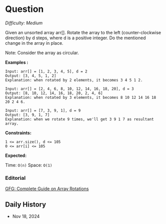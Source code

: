 # Question 

_Difficulty: Medium_

Given an unsorted array arr[]. Rotate the array to the left (counter-clockwise direction) by d steps, where d is a positive integer. Do the mentioned change in the array in place.

Note: Consider the array as circular.

**Examples :**
```
Input: arr[] = [1, 2, 3, 4, 5], d = 2
Output: [3, 4, 5, 1, 2]
Explanation: when rotated by 2 elements, it becomes 3 4 5 1 2.

Input: arr[] = [2, 4, 6, 8, 10, 12, 14, 16, 18, 20], d = 3
Output: [8, 10, 12, 14, 16, 18, 20, 2, 4, 6]
Explanation: when rotated by 3 elements, it becomes 8 10 12 14 16 18 20 2 4 6.

Input: arr[] = [7, 3, 9, 1], d = 9
Output: [3, 9, 1, 7]
Explanation: when we rotate 9 times, we'll get 3 9 1 7 as resultant array.
```

**Constraints:**
```
1 <= arr.size(), d <= 105
0 <= arr[i] <= 105
```

**Expected:**

Time: `O(n)`
Space: `O(1)`

### Editorial

[GFG: Complete Guide on Array Rotations](https://www.geeksforgeeks.org/complete-guide-on-array-rotations/)

## Daily History
- Nov 18, 2024